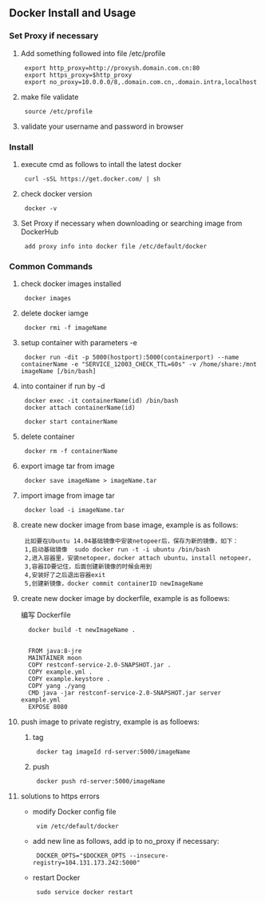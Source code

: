 ## Docker Install and Usage

### Set Proxy if necessary
 1. Add something followed into file /etc/profile
     
         export http_proxy=http://proxysh.domain.com.cn:80
         export https_proxy=$http_proxy
         export no_proxy=10.0.0.0/8,.domain.com.cn,.domain.intra,localhost       
 2. make file validate
 
         source /etc/profile        
 3. validate your username and password in browser

### Install
 1. execute cmd as follows to intall the latest docker
 
         curl -sSL https://get.docker.com/ | sh        
 2. check docker version
 
         docker -v       
 3. Set Proxy if necessary when downloading or searching image from DockerHub
 
         add proxy info into docker file /etc/default/docker
        
### Common Commands
 1. check docker images installed
 
         docker images
 2. delete docker iamge
 
         docker rmi -f imageName
        
 3. setup container with parameters -e
 
         docker run -dit -p 5000(hostport):5000(containerport) --name containerName -e "SERVICE_12003_CHECK_TTL=60s" -v /home/share:/mnt imageName [/bin/bash]
        
 4. into container if run by -d
 
         docker exec -it containerName(id) /bin/bash
         docker attach containerName(id)
    
         docker start containerName
 5. delete container
 
         docker rm -f containerName
        
 6. export image tar from image
 
         docker save imageName > imageName.tar
 
 7. import image from image tar
 
         docker load -i imageName.tar
        
 8. create new docker image from base image, example is as follows:
 
         比如要在Ubuntu 14.04基础镜像中安装netopeer后，保存为新的镜像，如下：
         1,启动基础镜像  sudo docker run -t -i ubuntu /bin/bash
         2,进入容器里，安装netopeer，docker attach ubuntu，install netopeer，
         3,容器ID要记住，后面创建新镜像的时候会用到
         4,安装好了之后退出容器exit
         5,创建新镜像，docker commit containerID newImageName
        
 9. create new docker image by dockerfile, example is as folloews:
 
     编写 Dockerfile

          docker build -t newImageName .
        

          FROM java:8-jre
          MAINTAINER moon
          COPY restconf-service-2.0-SNAPSHOT.jar .
          COPY example.yml .
          COPY example.keystore .
          COPY yang ./yang
          CMD java -jar restconf-service-2.0-SNAPSHOT.jar server example.yml
          EXPOSE 8080

    
 10. push image to private registry, example is as folloews:
 
     1. tag
            
             docker tag imageId rd-server:5000/imageName
     2. push
     
             docker push rd-server:5000/imageName
           
 11. solutions to https errors
     
     - modify Docker config file
            
            vim /etc/default/docker

     - add new line as follows, add ip to no_proxy if necessary:
     
            DOCKER_OPTS="$DOCKER_OPTS --insecure-registry=104.131.173.242:5000"
     - restart Docker
     
            sudo service docker restart
